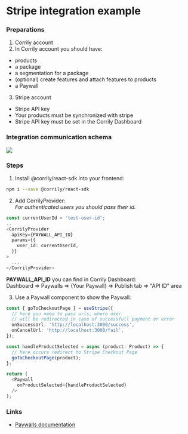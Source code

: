 # Stripe integration example

### Preparations
1. Corrily account  
2. In Corrily account you should have:
 - products  
 - a package  
 - a segmentation for a package  
 - (optional) create features and attach features to products  
 - a Paywall  
3. Stripe account  
 - Stripe API key  
 - Your products must be synchronized with stripe  
 - Stripe API key must be set in the Corrily Dashboard  

### Integration communication schema
<image src="./docs/stripe_integration.png" />

### Steps
1. Install @corrily/react-sdk into your frontend:

```bash
npm i --save @corrily/react-sdk
```

2. Add CorrilyProvider:  
_For authenticated users you should pass their id._  
```typescript
const currentUserId = 'test-user-id';
..
<CorrilyProvider
  apiKey={PAYWALL_API_ID}
  params={{
    user_id: currentUserId,
  }}
>
  ...
</CorrilyProvider>
```
**PAYWALL_API_ID** you can find in Corrily Dashboard:  
Dashboard => Paywalls => {Your Paywall} => Publish tab => "API ID" area  

3. Use a Paywall component to show the Paywall:

```typescript
const { goToCheckoutPage } = useStripe({
  // here you need to pass urls, where user
  // will be redirected in case of successfull payment or error
  onSuccessUrl: 'http://localhost:3000/success',
  onCancelUrl: 'http://localhost:3000/fail',
});

const handleProductSelected = async (product: Product) => {
  // here occurs redirect to Stripe Checkout Page
  goToCheckoutPage(product);
};

return (
  <Paywall
    onProductSelected={handleProductSelected}
  />
);
```


### Links
 - [Paywalls documentation](https://docs.corrily.com/paywall-builder/configure)  

